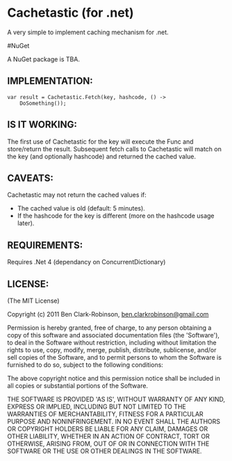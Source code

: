 # Cachetastic (for .net)

A very simple to implement caching mechanism for .net.

#NuGet

A NuGet package is TBA.

## IMPLEMENTATION:

    var result = Cachetastic.Fetch(key, hashcode, () ->
        DoSomething());
    
## IS IT WORKING:

The first use of Cachetastic for the key will execute the Func<T> and store/return the result. Subsequent fetch calls to Cachetastic will match on the key (and optionally hashcode) and returned the cached value.

## CAVEATS:

Cachetastic may not return the cached values if:

* The cached value is old (default: 5 minutes).
* If the hashcode for the key is different (more on the hashcode usage later).

## REQUIREMENTS:

Requires .Net 4 (dependancy on ConcurrentDictionary)


## LICENSE:

(The MIT License)

Copyright (c) 2011 Ben Clark-Robinson, ben.clarkrobinson@gmail.com

Permission is hereby granted, free of charge, to any person obtaining
a copy of this software and associated documentation files (the
'Software'), to deal in the Software without restriction, including
without limitation the rights to use, copy, modify, merge, publish,
distribute, sublicense, and/or sell copies of the Software, and to
permit persons to whom the Software is furnished to do so, subject to
the following conditions:

The above copyright notice and this permission notice shall be
included in all copies or substantial portions of the Software.

THE SOFTWARE IS PROVIDED 'AS IS', WITHOUT WARRANTY OF ANY KIND,
EXPRESS OR IMPLIED, INCLUDING BUT NOT LIMITED TO THE WARRANTIES OF
MERCHANTABILITY, FITNESS FOR A PARTICULAR PURPOSE AND NONINFRINGEMENT.
IN NO EVENT SHALL THE AUTHORS OR COPYRIGHT HOLDERS BE LIABLE FOR ANY
CLAIM, DAMAGES OR OTHER LIABILITY, WHETHER IN AN ACTION OF CONTRACT,
TORT OR OTHERWISE, ARISING FROM, OUT OF OR IN CONNECTION WITH THE
SOFTWARE OR THE USE OR OTHER DEALINGS IN THE SOFTWARE.
